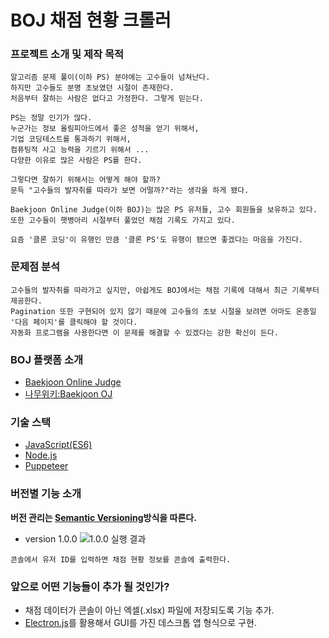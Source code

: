 # BOJ 채점 현황 크롤러

### 프로젝트 소개 및 제작 목적
```
알고리즘 문제 풀이(이하 PS) 분야에는 고수들이 넘쳐난다.
하지만 고수들도 분명 초보였던 시절이 존재한다.
처음부터 잘하는 사람은 없다고 가정한다. 그렇게 믿는다.

PS는 정말 인기가 많다.
누군가는 정보 올림피아드에서 좋은 성적을 얻기 위해서,
기업 코딩테스트를 통과하기 위해서,
컴퓨팅적 사고 능력을 기르기 위해서 ... 
다양한 이유로 많은 사람은 PS를 한다.

그렇다면 잘하기 위해서는 어떻게 해야 할까?
문득 "고수들의 발자취를 따라가 보면 어떨까?"라는 생각을 하게 됐다.

Baekjoon Online Judge(이하 BOJ)는 많은 PS 유저들, 고수 회원들을 보유하고 있다.
또한 고수들이 햇병아리 시절부터 풀었던 채점 기록도 가지고 있다.

요즘 '클론 코딩'이 유행인 만큼 '클론 PS'도 유행이 됐으면 좋겠다는 마음을 가진다.
```

### 문제점 분석
```
고수들의 발자취를 따라가고 싶지만, 아쉽게도 BOJ에서는 채점 기록에 대해서 최근 기록부터 제공한다.
Pagination 또한 구현되어 있지 않기 때문에 고수들의 초보 시절을 보려면 아마도 온종일 '다음 페이지'를 클릭해야 할 것이다.
자동화 프로그램을 사용한다면 이 문제를 해결할 수 있겠다는 강한 확신이 든다.
```

### BOJ 플랫폼 소개
- [Baekjoon Online Judge](https://www.acmicpc.net/)
- [나무위키:Baekjoon OJ](https://namu.wiki/w/Baekjoon%20OJ?from=%EB%B0%B1%EC%A4%80)


### 기술 스택

- [JavaScript(ES6)](https://developer.mozilla.org/ko/docs/Web/JavaScript)
- [Node.js](https://nodejs.org/en/)
- [Puppeteer](https://pptr.dev/)


### 버전별 기능 소개

**버전 관리는 [Semantic Versioning](https://semver.org/)방식을 따른다.**
- version 1.0.0
![1.0.0 실행 결과](https://user-images.githubusercontent.com/52629158/105679290-930bea80-5f31-11eb-8f39-1563ca3c963e.png)
```
콘솔에서 유저 ID를 입력하면 채점 현황 정보를 콘솔에 출력한다.
```


### 앞으로 어떤 기능들이 추가 될 것인가?

- 채점 데이터가 콘솔이 아닌 엑셀(.xlsx) 파일에 저장되도록 기능 추가.
- [Electron.js](https://www.electronjs.org/)를 활용해서 GUI를 가진 데스크톱 앱 형식으로 구현.